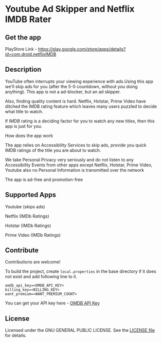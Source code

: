 # Youtube Ad Skipper and Netflix IMDB Rater

## Get the app
PlayStore Link - https://play.google.com/store/apps/details?id=com.droid.netflixIMDB

## Description
YouTube often interrupts your viewing experience with ads.Using this app we'll skip ads for you (after the 5-0 countdown, without you doing anything). This app is not a ad-blocker, but an ad skipper.

Also, finding quality content is hard. Netflix, Hotstar, Prime Video have ditched the IMDB rating feature which leaves many users puzzled to decide what title to watch.

If IMDB rating is a deciding factor for you to watch any new titles, then this app is just for you.

How does the app work

The app relies on Accessibility Services to skip ads, provide you quick IMDB ratings of the title you are about to watch. 

We take Personal Privacy very seriously and do not listen to any Accessibility Events from other apps except Netflix, Hotstar, Prime Video, Youtube also no Personal Information is transmitted over the network

The app is ad-free and promotion-free

## Supported Apps

Youtube (skips ads)

Netflix (IMDb Ratings)

Hotstar (IMDb Ratings)

Prime Video (IMDb Ratings)

## Contribute

Contributions are welcome!

To build the project, create `local.properties` in the base directory if it does not exist and add following line to it.

```
omdb_api_key=<OMDB_API_KEY>
billing_key=<BILLING_KEY>
want_premium=<WANT_PREMIUM_COUNT>
```

You can get your API key here - [OMDB API Key](http://www.omdbapi.com/apikey.aspx)

## License

Licensed under the GNU GENERAL PUBLIC LICENSE. See the [LICENSE file][license] for details.

[license]: LICENSE


